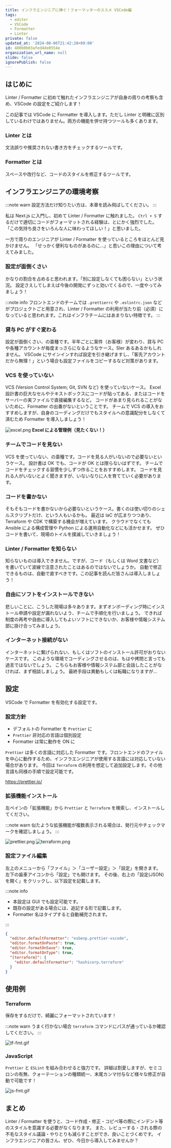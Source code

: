 ```yaml
---
title: インフラエンジニアに捧ぐ！フォーマッターのススメ VSCode編
tags:
  - editor
  - VSCode
  - Formatter
  - Linter
private: false
updated_at: '2024-08-06T21:42:28+09:00'
id: 480b0b03afed4de0554e
organization_url_name: null
slide: false
ignorePublish: false
---
```


## はじめに

Linter / Formatter に初めて触れたインフラエンジニアが自身の周りの考察も含め、VSCode の設定をご紹介します！

この記事では VSCode に Formatter を導入します。ただし Linter と明確に区別しているわけではありません。両方の機能を併せ持つツールも多くあります。

### Linter とは

文法誤りや推奨されない書き方をチェックするツールです。

### Formatter とは

スペースや改行など、コードのスタイルを修正するツールです。

## インフラエンジニアの環境考察

:::note warn
設定方法だけ知りたい方は、本章を読み飛ばしてください。
:::

私は Next.js に入門し、初めて Linter / Formatter に触れました。
`Ctrl + S` するだけで適切にコードがフォーマットされる経験は、とにかく強烈でした。
「この気持ち良さをいろんな人に味わってほしい！」と思いました。

一方で周りのエンジニアが Linter / Formatter を使っているところをほとんど見かけません。
「せっかく便利なものがあるのに…」と思いこの理由について考えてみました。

### 設定が面倒くさい

かなりの割合を占めると思われます。「別に設定しなくても困らない」という状況。
設定さえしてしまえば今後の開発にずっと効いてくるので、一度やってみましょう！

:::note info
フロントエンドのチームでは `.prettierrc` や `.eslintrc.json` などがプロジェクトごと用意され、Linter / Formatter の利用が当たり前（必須）になっていると思われます。これはインフラチームにはあまりない特徴です。
:::

### 貸与 PC がすぐ変わる

設定が面倒くさい、の亜種です。半年ごとに案件（お客様）が変わり、貸与 PC や各種アカウントが毎度まっさらになるようなケース。SIer あるあるかもしれません。
VSCode にサインインすれば設定を引き継げますし、「客先アカウントだから無理！」という場合も設定ファイルをコピーするなど対策があります。

### VCS を使っていない

VCS (Version Control System; Git, SVN など) を使っていないケース。
Excel 設計書の巨大なセルやテキストボックスにコードが貼ってある、またはコードをサーバーの実ファイルで直接編集するなど。
コードがあまり見られることがないために、Formatter の出番がないということです。
チームで VCS の導入をおすすめしますが、自身のコーディングだけでもスタイルへの意識配分をしなくて済むため Formatter を導入しましょう！

![excel.png](https://qiita-image-store.s3.ap-northeast-1.amazonaws.com/0/3852183/f92e7c8a-e3ac-393e-755d-9ea1379d33a5.png)
**Excel による管理例（見たくない！）**

### チームでコードを見ない

VCS を使っていない、の亜種です。コードを見る人がいないので必要ないというケース。
設計書は OK でも、コードが OK とは限らないはずです。
チームでコードをチェックする習慣を少しずつ作ることをおすすめします。
コードを見れる人がいないとよく聞きますが、いないなりに人を育てていく必要があります。

### コードを書かない

そもそもコードを書かないから必要ないというケース。書くのは使い切りのシェルスクリプトだけ、という人もいるかも。
最近は IaC が広まりつつあり、Terraform や CDK で構築する機会が増えています。
クラウドでなくても Ansible による構成管理や Python による運用自動化などにも活かせます。
ぜひコードを書いて、現場のトイルを撲滅していきましょう！

### Linter / Formatter を知らない

知らないものは導入できません。ですが、コード（もしくは Word 文書など）を書いていて波線で注意されたことはあるのではないでしょうか。
自動で修正できるものは、自動で直すべきです。この記事を読んだ皆さんは導入しましょう！

### 自由にソフトをインストールできない

悲しいことに、こうした現場は多々あります。まずオンボーディング時にインストール申請や設定が漏れないよう、チームで手順化を行いましょう。
できれば制度の再考や自由に導入してもよいソフトにできないか、お客様や情報システム部に掛け合ってみましょう。

### インターネット接続がない

インターネットに繋げられない、もしくはソフトのインストール許可がおりないケースです。
このような環境でコーディングさせるのは、もはや拷問と言っても過言ではないでしょう。
こちらもお客様や情報システム部と会話したことがなければ、まず相談しましょう。
最終手段は異動もしくは転職になりますが…

## 設定

VSCode で Formatter を有効化する設定です。

### 設定方針

- デフォルトの Formatter を `Prettier` に
- `Prettier` 非対応の言語は個別設定
- Formatter は常に動作を ON に

`Prettier` は多くの言語に対応した Formatter です。フロントエンドのファイルを中心に動作するため、インフラエンジニアが使用する言語には対応していない場合があります。
今回は `Terraform` の利用を想定して追加設定します。その他言語も同様の手順で設定可能です。

https://prettier.io/

### 拡張機能インストール

左ペインの「拡張機能」から `Prettier` と `Terraform` を検索し、インストールしてください。

:::note warn
似たような拡張機能が複数表示される場合は、発行元やチェックマークを確認しましょう。
:::

![prettier.png](https://qiita-image-store.s3.ap-northeast-1.amazonaws.com/0/3852183/e2945f2e-ff58-bb2e-8c59-351868a568e1.png)
![terraform.png](https://qiita-image-store.s3.ap-northeast-1.amazonaws.com/0/3852183/64900b20-a26e-663a-a53c-6cd0fab4a11e.png)

### 設定ファイル編集

左上のメニューから「ファイル」＞「ユーザー設定」＞「設定」を開きます。
左下の歯車アイコンから「設定」でも開けます。
その後、右上の「設定(JSON)を開く」をクリックし、以下設定を記載します。

:::note info

- 本設定は GUI でも設定可能です。
- 既存の設定がある場合には、追記する形で記載します。
- Formatter 名はタイプすると自動補完されます。

:::

```json:settings.json
{
  "editor.defaultFormatter": "esbenp.prettier-vscode",
  "editor.formatOnPaste": true,
  "editor.formatOnSave": true,
  "editor.formatOnType": true,
  "[terraform]": {
    "editor.defaultFormatter": "hashicorp.terraform"
  }
}
```

## 使用例

### Terraform

保存をするだけで、綺麗にフォーマットされています！

:::note warn
うまく行かない場合 `terraform` コマンドにパスが通っているか確認してください。
:::

![tf-fmt.gif](https://qiita-image-store.s3.ap-northeast-1.amazonaws.com/0/3852183/447203cf-1356-dbb8-a747-8900a945ff2e.gif)

### JavaScript

`Prettier` と `ESLint` を組み合わせると強力です。
詳細は割愛しますが、セミコロンの有無、クォーテーションの種類統一、末尾カンマ付与など様々な修正が自動で可能です！

![js-fmt.gif](https://qiita-image-store.s3.ap-northeast-1.amazonaws.com/0/3852183/75153af2-36ac-fb2b-8a0b-6ed59e00d4ee.gif)

## まとめ

Linter / Formatter を使うと、コード作成・修正・コピペ等の際にインデント等のスタイルを意識する必要がなくなります。
また、レビューする・される際の不毛なスタイル議論・やりとりも減らすことができ、良いことづくめです。
インフラエンジニアの皆さん、ぜひ、今日から導入してみませんか？
